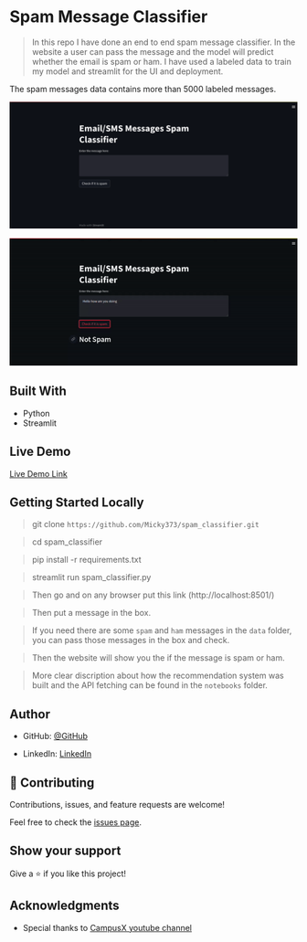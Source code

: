 # Spam Message Classifier

> In this repo I have done an end to end spam message classifier. In the website a user can pass the message and the model will predict whether the email is spam or ham. I have used a labeled data to train my model and streamlit for the UI and deployment. 

The spam messages data contains more than 5000 labeled messages.

![screenshot](./images_and_gifs/app_screenshot.png)


<img  src="./images_and_gifs/demo.gif"> 


## Built With

- Python
- Streamlit

## Live Demo

[Live Demo Link](https://micky373-spam-classifier-spam-classifier-ibl2kp.streamlit.app/)

## Getting Started Locally

> git clone `https://github.com/Micky373/spam_classifier.git`

> cd spam_classifier

> pip install -r requirements.txt

> streamlit run spam_classifier.py

> Then go and on any browser put this link (http://localhost:8501/)

> Then put a message in the box.

> If you need there are some `spam` and `ham` messages in the `data` folder, you can pass those
messages in the box and check.

> Then the website will show you the if the message is spam or ham.

> More clear discription about how the recommendation system was built and the API fetching can be found in the `notebooks` folder.

## Author

- GitHub: [@GitHub](https://github.com/Micky373)

- LinkedIn: [LinkedIn](https://www.linkedin.com/in/michaeltamirie/)

## 🤝 Contributing

Contributions, issues, and feature requests are welcome!

Feel free to check the [issues page](https://github.com/Micky373/spam_classifier/issues).

## Show your support

Give a ⭐️ if you like this project!

## Acknowledgments

- Special thanks to [CampusX youtube channel](https://www.youtube.com/@campusx-official)
